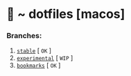 # 🔧 ~ dotfiles [macos]

### Branches:

1. [`stable`](https://github.com/michalspano/.dotfiles/tree/main)               [ `OK`  ]
2. [`experimental`](https://github.com/michalspano/.dotfiles/tree/experimental) [ `WIP` ]
3. [`bookmarks`](https://github.com/michalspano/.dotfiles/tree/bookmarks)       [ `OK`  ]
